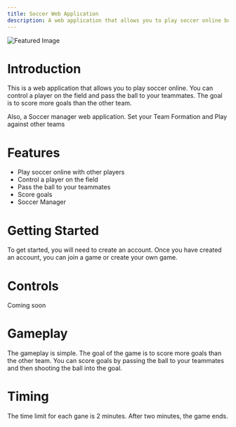 ```yaml
---
title: Soccer Web Application
description: A web application that allows you to play soccer online built with Astro
---
```


![Featured Image](https://soccer-astro.vercel.app/soccer-astro.png)

# Introduction

This is a web application that allows you to play soccer online. You can control a player on the field and pass the ball to your teammates. The goal is to score more goals than the other team.

Also, a Soccer manager web application. Set your Team Formation and Play against other teams



# Features

* Play soccer online with other players
* Control a player on the field
* Pass the ball to your teammates
* Score goals
* Soccer Manager
# Getting Started

To get started, you will need to create an account. Once you have created an account, you can join a game or create your own game.

# Controls

Coming soon
<!-- The controls for the game are as follows: -->

<!-- * **W** - Move up
* **A** - Move left
* **S** - Move down
* **D** - Move right
* **Spacebar** - Pass the ball -->

# Gameplay

The gameplay is simple. The goal of the game is to score more goals than the other team. You can score goals by passing the ball to your teammates and then shooting the ball into the goal.

# Timing
The time limit for each gane is 2 minutes. After two minutes, the game ends. 


<!-- # Featured Image

The featured image for the application can be placed in the `assets/images` directory. The image file should be named `featured.jpg`. -->
